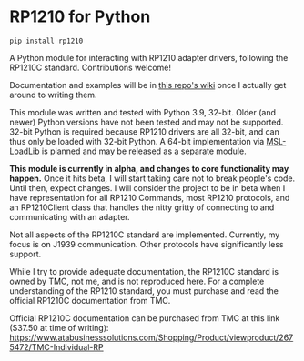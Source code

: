 # RP1210 for Python

```
pip install rp1210
```
A Python module for interacting with RP1210 adapter drivers, following the RP1210C standard.
Contributions welcome!

Documentation and examples will be in [this repo's wiki](https://github.com/dfieschko/RP1210/wiki) once I actually get around to writing them.

This module was written and tested with Python 3.9, 32-bit. Older (and newer) Python versions have not been
tested and may not be supported. 32-bit Python is required because RP1210 drivers are all 32-bit,
and can thus only be loaded with 32-bit Python. A 64-bit implementation via
[MSL-LoadLib](https://github.com/MSLNZ/msl-loadlib) is planned and may be released as a separate
module.

**This module is currently in alpha, and changes to core functionality may happen.** Once it hits beta,
I will start taking care not to break people's code. Until then, expect changes. I will consider the
project to be in beta when I have representation for all RP1210 Commands, most RP1210 protocols, and
an RP1210Client class that handles the nitty gritty of connecting to and communicating with an adapter.

Not all aspects of the RP1210C standard are implemented. Currently, my focus is on J1939 communication.
Other protocols have significantly less support.

While I try to provide adequate documentation, the RP1210C standard is owned by TMC, not me, and is
not reproduced here. For a complete understanding of the RP1210 standard, you must purchase and
read the official RP1210C documentation from TMC.

Official RP1210C documentation can be purchased from TMC at this link ($37.50 at time of writing):
    https://www.atabusinesssolutions.com/Shopping/Product/viewproduct/2675472/TMC-Individual-RP
